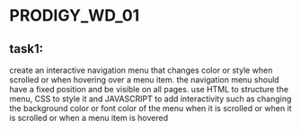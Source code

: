 # PRODIGY_WD_01
## task1:
create an interactive navigation menu that changes color or style when scrolled or when hovering over a menu item. the navigation menu should have a fixed position and be visible on all pages. use HTML to structure the menu, CSS  to style it and JAVASCRIPT to add interactivity such as changing the background color or font color of the menu when it is scrolled or when it is scrolled or when a menu item is hovered
